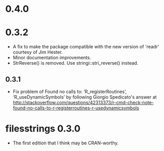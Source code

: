 # 0.4.0


# 0.3.2
* A fix to make the package compatible with the new version of 'readr' courtesy of Jim Hester.
* Minor documentation improvements.
* StrReverse() is removed. Use stringi::stri_reverse() instead.

## 0.3.1
* Fix problem of
Found no calls to: ‘R_registerRoutines’, ‘R_useDynamicSymbols’
by following Giorgio Spedicato's answer at
http://stackoverflow.com/questions/42313373/r-cmd-check-note-found-no-calls-to-r-registerroutines-r-usedynamicsymbols

# filesstrings 0.3.0
* The first edition that I think may be CRAN-worthy.
